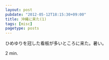```yaml
---
layout: post
pubdate: "2012-05-12T18:15:30+09:00"
title: 沖縄に来た(1)
tags: [misc]
pagetype: posts
---
```

ひめゆりを冠した看板が多いところに来た。暑い。

2 min.
